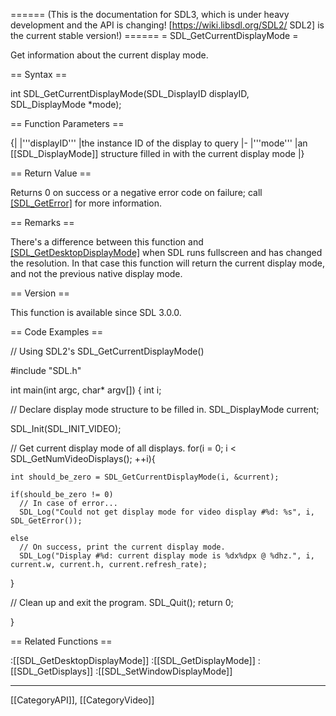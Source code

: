 ====== (This is the documentation for SDL3, which is under heavy development and the API is changing! [https://wiki.libsdl.org/SDL2/ SDL2] is the current stable version!) ======
= SDL_GetCurrentDisplayMode =

Get information about the current display mode.

== Syntax ==

<syntaxhighlight lang='c'>
int SDL_GetCurrentDisplayMode(SDL_DisplayID displayID, SDL_DisplayMode *mode);
</syntaxhighlight>

== Function Parameters ==

{|
|'''displayID'''
|the instance ID of the display to query
|-
|'''mode'''
|an [[SDL_DisplayMode]] structure filled in with the current display mode
|}

== Return Value ==

Returns 0 on success or a negative error code on failure; call
[[SDL_GetError]]() for more information.

== Remarks ==

There's a difference between this function and
[[SDL_GetDesktopDisplayMode]]() when SDL runs fullscreen and has changed
the resolution. In that case this function will return the current display
mode, and not the previous native display mode.

== Version ==

This function is available since SDL 3.0.0.

== Code Examples ==

<syntaxhighlight lang='c++'>

// Using SDL2's SDL_GetCurrentDisplayMode()

#include "SDL.h"

int main(int argc, char* argv[])
{
  int i;

  // Declare display mode structure to be filled in.
  SDL_DisplayMode current;

  SDL_Init(SDL_INIT_VIDEO);

  // Get current display mode of all displays.
  for(i = 0; i < SDL_GetNumVideoDisplays(); ++i){

    int should_be_zero = SDL_GetCurrentDisplayMode(i, &current);

    if(should_be_zero != 0)
      // In case of error...
      SDL_Log("Could not get display mode for video display #%d: %s", i, SDL_GetError());

    else
      // On success, print the current display mode.
      SDL_Log("Display #%d: current display mode is %dx%dpx @ %dhz.", i, current.w, current.h, current.refresh_rate);

  }

  // Clean up and exit the program.
  SDL_Quit();
  return 0;

}

</syntaxhighlight>

== Related Functions ==

:[[SDL_GetDesktopDisplayMode]]
:[[SDL_GetDisplayMode]]
:[[SDL_GetDisplays]]
:[[SDL_SetWindowDisplayMode]]

----
[[CategoryAPI]], [[CategoryVideo]]


